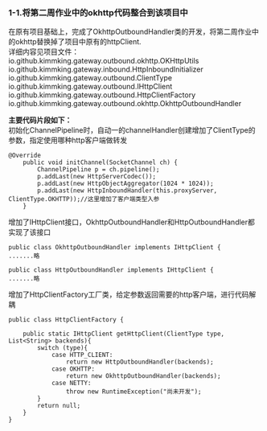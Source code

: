 ### 1-1.将第二周作业中的okhttp代码整合到该项目中
在原有项目基础上，完成了OkhttpOutboundHandler类的开发，将第二周作业中的okhttp替换掉了项目中原有的httpClient.  
详细内容见项目文件：
io.github.kimmking.gateway.outbound.okhttp.OKHttpUtils  
io.github.kimmking.gateway.inbound.HttpInboundInitializer  
io.github.kimmking.gateway.outbound.ClientType  
io.github.kimmking.gateway.outbound.IHttpClient  
io.github.kimmking.gateway.outbound.HttpClientFactory  
io.github.kimmking.gateway.outbound.okhttp.OkhttpOutboundHandler  
  
**主要代码片段如下：**    
初始化ChannelPipeline时，自动一的channelHandler创建增加了ClientType的参数，指定使用哪种http客户端做转发
```
@Override
	public void initChannel(SocketChannel ch) {
		ChannelPipeline p = ch.pipeline();
		p.addLast(new HttpServerCodec());
		p.addLast(new HttpObjectAggregator(1024 * 1024));
		p.addLast(new HttpInboundHandler(this.proxyServer, ClientType.OKHTTP));//这里增加了客户端类型入参
	}
```

增加了IHttpClient接口，OkhttpOutboundHandler和HttpOutboundHandler都实现了该接口
```
public class OkhttpOutboundHandler implements IHttpClient {
.......略

public class HttpOutboundHandler implements IHttpClient {
.......略
```

增加了HttpClientFactory工厂类，给定参数返回需要的http客户端，进行代码解耦  
```
public class HttpClientFactory {

    public static IHttpClient getHttpClient(ClientType type, List<String> backends){
        switch (type){
            case HTTP_CLIENT:
                return new HttpOutboundHandler(backends);
            case OKHTTP:
                return new OkhttpOutboundHandler(backends);
            case NETTY:
                throw new RuntimeException("尚未开发");
        }
        return null;
    }
}
```